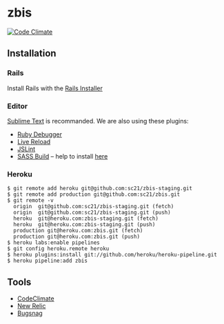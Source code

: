 # zbis

[![Code Climate](https://codeclimate.com/github/sc21/zbis.png)](https://codeclimate.com/github/sc21/zbis)

## Installation

### Rails

Install Rails with the [Rails Installer](http://railsinstaller.org/fr-FR)

### Editor

[Sublime Text](http://www.sublimetext.com/) is recommanded. We are also using these plugins:

- [Ruby Debugger](https://github.com/shuky19/sublime_debugger)
- [Live Reload](https://github.com/dz0ny/LiveReload-sublimetext2)
- [JSLint](https://github.com/darrenderidder/Sublime-JSLint)
- [SASS Build](https://github.com/jaumefontal/SASS-Build-SublimeText2) – help to install [here](http://www.hongkiat.com/blog/sublime-text-compiling-sass/)

### Heroku

    $ git remote add heroku git@github.com:sc21/zbis-staging.git
    $ git remote add production git@github.com:sc21/zbis.git
    $ git remote -v
      origin  git@github.com:sc21/zbis-staging.git (fetch)
      origin  git@github.com:sc21/zbis-staging.git (push)
      heroku  git@heroku.com:zbis-staging.git (fetch)
      heroku  git@heroku.com:zbis-staging.git (push)
      production git@heroku.com:zbis.git (fetch)
      production git@heroku.com:zbis.git (push)
    $ heroku labs:enable pipelines
    $ git config heroku.remote heroku
    $ heroku plugins:install git://github.com/heroku/heroku-pipeline.git
    $ heroku pipeline:add zbis

## Tools

- [CodeClimate](https://codeclimate.com)
- [New Relic](https://newrelic.com/)
- [Bugsnag](https://bugsnag.com/)